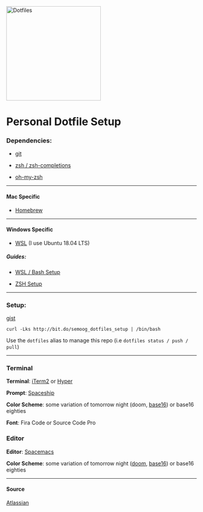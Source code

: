 <img src="http://icons.iconarchive.com/icons/danleech/simple/1024/slashdot-icon.png" alt="Dotfiles" width="250"/>

# Personal Dotfile Setup

### Dependencies:

- [git](https://git-scm.com/)

- [zsh / zsh-completions]()

- [oh-my-zsh](https://ohmyz.sh/)

---

#### Mac Specific

- [Homebrew](https://brew.sh)

---

#### Windows Specific

- [WSL](https://docs.microsoft.com/en-us/windows/wsl/install-win10) (I use Ubuntu 18.04 LTS)

##### Guides:

- [WSL / Bash Setup](https://gingter.org/2016/11/16/running-windows-10-ubuntu-bash-in-cmder/)

- [ZSH Setup](https://gingter.org/2016/08/17/install-and-run-zsh-on-windows/)

---

### Setup:

[gist](https://gist.github.com/semoog/0fe4880781faa9eb2676b2455a619f87)

```
curl -Lks http://bit.do/semoog_dotfiles_setup | /bin/bash
```

Use the `dotfiles` alias to manage this repo (i.e `dotfiles status / push / pull`)

---

### Terminal

**Terminal**: [iTerm2](https://iterm2.com/) or [Hyper](https://hyper.is/)

**Prompt**: [Spaceship](https://github.com/denysdovhan/spaceship-prompt/)

**Color Scheme**: some variation of tomorrow night (doom, [base16](https://github.com/chriskempson/base16)) or base16 eighties

**Font**: Fira Code or Source Code Pro
 
### Editor

**Editor**: [Spacemacs](http://spacemacs.org/)

**Color Scheme**: some variation of tomorrow night ([doom](https://github.com/hlissner/emacs-doom-themes), [base16](https://github.com/chriskempson/base16)) or base16 eighties

---

#### Source

[Atlassian](https://www.atlassian.com/git/tutorials/dotfiles)
